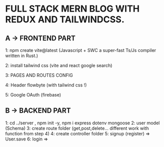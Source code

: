 # FULL STACK MERN BLOG WITH REDUX AND TAILWINDCSS.

## A -> FRONTEND PART
1: npm create vite@latest (Javascript + SWC a super-fast Ts/Js compiler written in Rust.)

2: install tailwind css (vite and react google search)

3: PAGES AND ROUTES CONFIG

4: Header flowbyte (with tailwind css !)

5: Google OAuth (firebase)

## B -> BACKEND PART
1: cd ../server , npm init -y, npm i express dotenv mongoose
2: user model (Schema) 
3: create route folder (get,post,delete... different work with function from step 4)
4: create controller folder
5: signup (register) => User.save
6: login =>  
 
